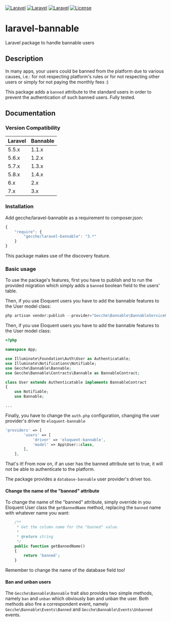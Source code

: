 [![Laravel](https://img.shields.io/badge/Laravel-5.x-orange.svg?style=flat-square)](http://laravel.com)
[![Laravel](https://img.shields.io/badge/Laravel-6.x-orange.svg?style=flat-square)](http://laravel.com)
[![Laravel](https://img.shields.io/badge/Laravel-7.x-orange.svg?style=flat-square)](http://laravel.com)
[![License](http://img.shields.io/badge/license-MIT-brightgreen.svg?style=flat-square)](https://tldrlegal.com/license/mit-license)

# laravel-bannable
Laravel package to handle bannable users

## Description
  In many apps, your users could be banned from the platform due to various causes, i.e.: for not respecting platform's 
  rules or for not respecting other users or simply for not paying the monthly fees :)
  
  This package adds a `banned` attribute to the standard users in order to prevent the authentication of such 
  banned users. Fully tested.

## Documentation

### Version Compatibility

 Laravel  | Bannable
:---------|:----------
 5.5.x    | 1.1.x
 5.6.x    | 1.2.x
 5.7.x    | 1.3.x
 5.8.x    | 1.4.x
 6.x      | 2.x
 7.x      | 3.x

### Installation

Add gecche/laravel-bannable as a requirement to composer.json:

```javascript
{
    "require": {
        "gecche/laravel-bannable": "3.*"
    }
}
```

This package makes use of the discovery feature.

### Basic usage

To use the package's features, first you have to publish and to run the provided migration which simply adds a `banned` boolean field to the
 users' table.

Then, if you use Eloquent users you have to add the bannable features to the User model class:

```php
php artisan vendor:publish --provider="Gecche\Bannable\BannableServiceProvider"
```
 
Then, if you use Eloquent users you have to add the bannable features to the User model class:

```php
<?php

namespace App;

use Illuminate\Foundation\Auth\User as Authenticatable;
use Illuminate\Notifications\Notifiable;
use Gecche\Bannable\Bannable;
use Gecche\Bannable\Contracts\Bannable as BannableContract;

class User extends Authenticatable implements BannableContract
{
    use Notifiable;
    use Bannable;

...
```

Finally, you have to change the `auth.php` configuration, changing the user provider's driver to `eloquent-bannable`

```php
'providers' => [
        'users' => [
            'driver' => 'eloquent-bannable',
            'model' => App\User::class,
        ],
    ],
```

That's it! From now on, if an user has the banned attribute set to true, it will not be able to authenticate to the 
platform.

The package provides a `database-bannable` user provider's driver too.

#### Change the name of the "banned" attribute

To change the name of the "banned" attribute, simply override in you Eloquent User class the `getBannedName` method, 
replacing the `banned` name with whatever name you want:

```php
    /**
     * Get the column name for the "banned" value.
     *
     * @return string
     */
    public function getBannedName()
    {
        return 'banned';
    }
```

Remember to change the name of the database field too!

#### Ban and unban users

The `Gecche\Bannable\Bannable` trait also provides two simple methods, namely 
`ban` and `unban` which obviously ban and unban the user. Both methods also fire 
a correspondent event, namely `Gecche\Bannable\Events\Banned` and `Gecche\Bannable\Events\Unbanned` events.









